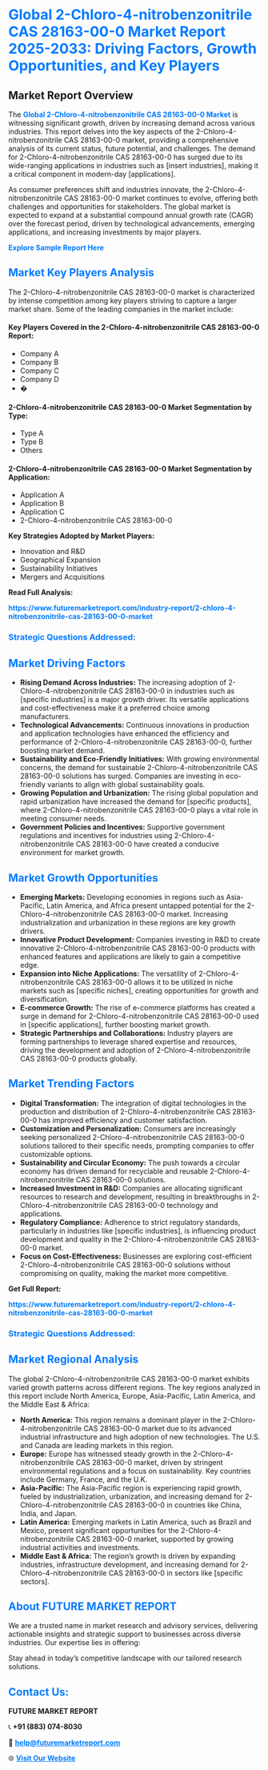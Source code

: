 <h1 style="color: #007BFF;">Global 2-Chloro-4-nitrobenzonitrile CAS 28163-00-0 Market Report 2025-2033: Driving Factors, Growth Opportunities, and Key Players</h1>

<section id="overview">
<h2>Market Report Overview</h2>
<p>The <a href="https://www.futuremarketreport.com/industry-report/2-chloro-4-nitrobenzonitrile-cas-28163-00-0-market" style="color: #007BFF; text-decoration: none;"><strong>Global 2-Chloro-4-nitrobenzonitrile CAS 28163-00-0 Market</strong></a> is witnessing significant growth, driven by increasing demand across various industries. This report delves into the key aspects of the 2-Chloro-4-nitrobenzonitrile CAS 28163-00-0 market, providing a comprehensive analysis of its current status, future potential, and challenges. The demand for 2-Chloro-4-nitrobenzonitrile CAS 28163-00-0 has surged due to its wide-ranging applications in industries such as [insert industries], making it a critical component in modern-day [applications].</p>
<p>As consumer preferences shift and industries innovate, the 2-Chloro-4-nitrobenzonitrile CAS 28163-00-0 market continues to evolve, offering both challenges and opportunities for stakeholders. The global market is expected to expand at a substantial compound annual growth rate (CAGR) over the forecast period, driven by technological advancements, emerging applications, and increasing investments by major players.</p>
</section>

<section id="overview">
<p><a href="https://www.futuremarketreport.com/request-sample/reportId=111718" style="color: #007BFF; text-decoration: none;"><strong>Explore Sample Report Here</strong></a></p>
</section>

<section id="key-players">
<h2 style="color: #007BFF;">Market Key Players Analysis</h2>
<p>The 2-Chloro-4-nitrobenzonitrile CAS 28163-00-0 market is characterized by intense competition among key players striving to capture a larger market share. Some of the leading companies in the market include:</p>
<h4>Key Players Covered in the 2-Chloro-4-nitrobenzonitrile CAS 28163-00-0 Report:</h4>
<ul><li>Company A</li><li>Company B</li><li>Company C</li><li>Company D</li><li>�</li></ul>
<h4>2-Chloro-4-nitrobenzonitrile CAS 28163-00-0 Market Segmentation by Type:</h4>
<ul><li>Type A</li><li>Type B</li><li>Others</li></ul>

<h4>2-Chloro-4-nitrobenzonitrile CAS 28163-00-0 Market Segmentation by Application:</h4>
<ul><li>Application A</li><li>Application B</li><li>Application C</li><li>2-Chloro-4-nitrobenzonitrile CAS 28163-00-0</li></ul>
<p><strong>Key Strategies Adopted by Market Players:</strong></p>
<ul>
<li>Innovation and R&D</li>
<li>Geographical Expansion</li>
<li>Sustainability Initiatives</li>
<li>Mergers and Acquisitions</li>
</ul>
</section>

<section>
<p><strong>Read Full Analysis: </strong></p><a href="https://www.futuremarketreport.com/industry-report/2-chloro-4-nitrobenzonitrile-cas-28163-00-0-market" style="color: #007BFF; text-decoration: none;"><strong>https://www.futuremarketreport.com/industry-report/2-chloro-4-nitrobenzonitrile-cas-28163-00-0-market</strong></a>
<h3 style="color: #007BFF;">Strategic Questions Addressed:</h3>
</section>

<section id="driving-factors">
<h2 style="color: #007BFF;">Market Driving Factors</h2>
<ul>
<li><strong>Rising Demand Across Industries:</strong> The increasing adoption of 2-Chloro-4-nitrobenzonitrile CAS 28163-00-0 in industries such as [specific industries] is a major growth driver. Its versatile applications and cost-effectiveness make it a preferred choice among manufacturers.</li>
<li><strong>Technological Advancements:</strong> Continuous innovations in production and application technologies have enhanced the efficiency and performance of 2-Chloro-4-nitrobenzonitrile CAS 28163-00-0, further boosting market demand.</li>
<li><strong>Sustainability and Eco-Friendly Initiatives:</strong> With growing environmental concerns, the demand for sustainable 2-Chloro-4-nitrobenzonitrile CAS 28163-00-0 solutions has surged. Companies are investing in eco-friendly variants to align with global sustainability goals.</li>
<li><strong>Growing Population and Urbanization:</strong> The rising global population and rapid urbanization have increased the demand for [specific products], where 2-Chloro-4-nitrobenzonitrile CAS 28163-00-0 plays a vital role in meeting consumer needs.</li>
<li><strong>Government Policies and Incentives:</strong> Supportive government regulations and incentives for industries using 2-Chloro-4-nitrobenzonitrile CAS 28163-00-0 have created a conducive environment for market growth.</li>
</ul>
</section>

<section id="growth-opportunities">
<h2 style="color: #007BFF;">Market Growth Opportunities</h2>
<ul>
<li><strong>Emerging Markets:</strong> Developing economies in regions such as Asia-Pacific, Latin America, and Africa present untapped potential for the 2-Chloro-4-nitrobenzonitrile CAS 28163-00-0 market. Increasing industrialization and urbanization in these regions are key growth drivers.</li>
<li><strong>Innovative Product Development:</strong> Companies investing in R&D to create innovative 2-Chloro-4-nitrobenzonitrile CAS 28163-00-0 products with enhanced features and applications are likely to gain a competitive edge.</li>
<li><strong>Expansion into Niche Applications:</strong> The versatility of 2-Chloro-4-nitrobenzonitrile CAS 28163-00-0 allows it to be utilized in niche markets such as [specific niches], creating opportunities for growth and diversification.</li>
<li><strong>E-commerce Growth:</strong> The rise of e-commerce platforms has created a surge in demand for 2-Chloro-4-nitrobenzonitrile CAS 28163-00-0 used in [specific applications], further boosting market growth.</li>
<li><strong>Strategic Partnerships and Collaborations:</strong> Industry players are forming partnerships to leverage shared expertise and resources, driving the development and adoption of 2-Chloro-4-nitrobenzonitrile CAS 28163-00-0 products globally.</li>
</ul>
</section>

<section id="trending-factors">
<h2 style="color: #007BFF;">Market Trending Factors</h2>
<ul>
<li><strong>Digital Transformation:</strong> The integration of digital technologies in the production and distribution of 2-Chloro-4-nitrobenzonitrile CAS 28163-00-0 has improved efficiency and customer satisfaction.</li>
<li><strong>Customization and Personalization:</strong> Consumers are increasingly seeking personalized 2-Chloro-4-nitrobenzonitrile CAS 28163-00-0 solutions tailored to their specific needs, prompting companies to offer customizable options.</li>
<li><strong>Sustainability and Circular Economy:</strong> The push towards a circular economy has driven demand for recyclable and reusable 2-Chloro-4-nitrobenzonitrile CAS 28163-00-0 solutions.</li>
<li><strong>Increased Investment in R&D:</strong> Companies are allocating significant resources to research and development, resulting in breakthroughs in 2-Chloro-4-nitrobenzonitrile CAS 28163-00-0 technology and applications.</li>
<li><strong>Regulatory Compliance:</strong> Adherence to strict regulatory standards, particularly in industries like [specific industries], is influencing product development and quality in the 2-Chloro-4-nitrobenzonitrile CAS 28163-00-0 market.</li>
<li><strong>Focus on Cost-Effectiveness:</strong> Businesses are exploring cost-efficient 2-Chloro-4-nitrobenzonitrile CAS 28163-00-0 solutions without compromising on quality, making the market more competitive.</li>
</ul>
</section>

<section>
<p><strong>Get Full Report: </strong></p><a href="https://www.futuremarketreport.com/industry-report/2-chloro-4-nitrobenzonitrile-cas-28163-00-0-market" style="color: #007BFF; text-decoration: none;"><strong>https://www.futuremarketreport.com/industry-report/2-chloro-4-nitrobenzonitrile-cas-28163-00-0-market</strong></a>
<h3 style="color: #007BFF;">Strategic Questions Addressed:</h3>
</section>


<section id="regional-analysis">
<h2 style="color: #007BFF;">Market Regional Analysis</h2>
<p>The global 2-Chloro-4-nitrobenzonitrile CAS 28163-00-0 market exhibits varied growth patterns across different regions. The key regions analyzed in this report include North America, Europe, Asia-Pacific, Latin America, and the Middle East & Africa:</p>
<ul>
<li><strong>North America:</strong> This region remains a dominant player in the 2-Chloro-4-nitrobenzonitrile CAS 28163-00-0 market due to its advanced industrial infrastructure and high adoption of new technologies. The U.S. and Canada are leading markets in this region.</li>
<li><strong>Europe:</strong> Europe has witnessed steady growth in the 2-Chloro-4-nitrobenzonitrile CAS 28163-00-0 market, driven by stringent environmental regulations and a focus on sustainability. Key countries include Germany, France, and the U.K.</li>
<li><strong>Asia-Pacific:</strong> The Asia-Pacific region is experiencing rapid growth, fueled by industrialization, urbanization, and increasing demand for 2-Chloro-4-nitrobenzonitrile CAS 28163-00-0 in countries like China, India, and Japan.</li>
<li><strong>Latin America:</strong> Emerging markets in Latin America, such as Brazil and Mexico, present significant opportunities for the 2-Chloro-4-nitrobenzonitrile CAS 28163-00-0 market, supported by growing industrial activities and investments.</li>
<li><strong>Middle East & Africa:</strong> The region’s growth is driven by expanding industries, infrastructure development, and increasing demand for 2-Chloro-4-nitrobenzonitrile CAS 28163-00-0 in sectors like [specific sectors].</li>
</ul>
</section>

<footer>
<h2 style="color: #007BFF;">About FUTURE MARKET REPORT</h2>
<p>We are a trusted name in market research and advisory services, delivering actionable insights and strategic support to businesses across diverse industries. Our expertise lies in offering:</p>

<p>Stay ahead in today’s competitive landscape with our tailored research solutions.</p>

<h2 style="color: #007BFF;">Contact Us:</h2>
<p><strong>FUTURE MARKET REPORT</strong></p>
<p>📞 <strong>+91 (883) 074-8030</strong></p>
<p>📧 <strong><a href="mailto:help@futuremarketreport.com" style="color: #007BFF;">help@futuremarketreport.com</a></strong></p>
<p>🌐 <strong><a href="https://www.futuremarketreport.com/" style="color: #007BFF;">Visit Our Website</a></strong></p>
</footer>